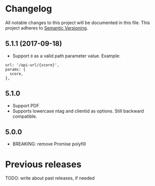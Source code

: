 # Changelog

All notable changes to this project will be documented in this file.
This project adheres to [Semantic Versioning](http://semver.org/).

## 5.1.1 (2017-09-18)

* Support `0` as a valid path parameter value. Example:

```
url: '/api-url/{score}',
params: {
  score,
},
```

## 5.1.0

* Support PDF
* Supports lowercase ntag and clientid as options. Still backward compatible.

## 5.0.0

* BREAKING: remove Promise polyfill

# Previous releases

TODO: write about past releases, if needed
